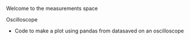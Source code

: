 Welcome to the measurements space

Oscilloscope
* Code to make a plot using pandas from datasaved on an oscilloscope

